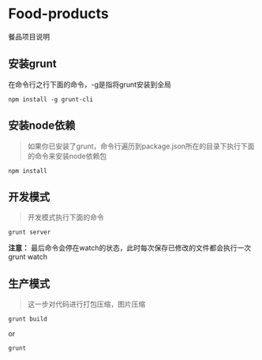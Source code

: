 # Food-products
餐品项目说明

## 安装grunt

在命令行之行下面的命令，-g是指将grunt安装到全局

```shell
npm install -g grunt-cli
```

##  安装node依赖
> 如果你已安装了grunt，命令行遍历到package.json所在的目录下执行下面的命令来安装node依赖包

```shell
npm install
```
## 开发模式
 > 开发模式执行下面的命令
 
 ```shell
grunt server
```
**注意：** 最后命令会停在watch的状态，此时每次保存已修改的文件都会执行一次grunt watch


## 生产模式
 > 这一步对代码进行打包压缩，图片压缩

 ```shell
grunt build
```
  or
 ```shell
grunt
```
